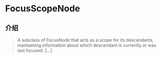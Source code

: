 # FocusScopeNode

## 介绍

> A subclass of FocusNode that acts as a scope for its descendants, maintaining information about which descendant is currently or was last focused. [...]
